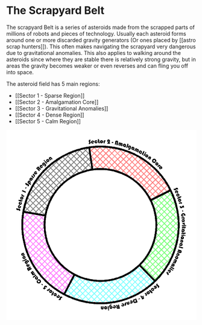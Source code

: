 # The Scrapyard Belt

The scrapyard Belt is a series of asteroids made from the scrapped parts of millions of robots and pieces of technology. Usually each asteroid forms around one or more discarded gravity generators (Or ones placed by [[astro scrap hunters]]). This often makes navigating the scrapyard very dangerous due to gravitational anomalies. This also applies to walking around the asteroids since where they are stable there is relatively strong gravity, but in areas the gravity becomes weaker or even reverses and can fling you off into space.

The asteroid field has 5 main regions:

- [[Sector 1 - Sparse Region]]
- [[Sector 2 - Amalgamation Core]]
- [[Sector 3 - Gravitational Anomalies]]
- [[Sector 4 - Dense Region]]
- [[Sector 5 - Calm Region]]

![alt](./VISUAL/Belt%20Map.png)
